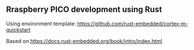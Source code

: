 ## Rraspberry PICO development using Rust

Using environment template: https://github.com/rust-embedded/cortex-m-quickstart

Based on https://docs.rust-embedded.org/book/intro/index.html